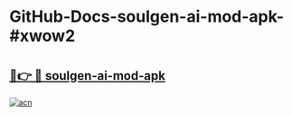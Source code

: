 # GitHub-Docs-soulgen-ai-mod-apk-#xwow2

# <h2><a href="https://andorid.site?title=soulgen-ai-mod-apk&ref=07A">🔗👉 🔴 soulgen-ai-mod-apk</a></h2>

[![acn](https://github.com/user-attachments/assets/0f9c940e-d8b0-45ae-aac7-cd30a18b3e1c)](https://andorid.site?title=soulgen-ai-mod-apk&ref=07A)

